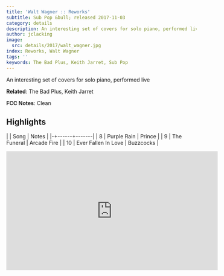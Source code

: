 ```yaml
---
title: 'Walt Wagner :: Reworks'
subtitle: Sub Pop &bull; released 2017-11-03
category: details
description: An interesting set of covers for solo piano, performed live
author: jclacking
image:
  src: details/2017/walt_wagner.jpg
index: Reworks, Walt Wagner
tags: ''
keywords: The Bad Plus, Keith Jarret, Sub Pop
---
```

An interesting set of covers for solo piano, performed live<!--more-->

**Related**: The Bad Plus, Keith Jarret

**FCC Notes**: Clean

## Highlights

| | Song | Notes |
|-+------+-------|
| 8 | Purple Rain | Prince |
| 9 | The Funeral | Arcade Fire |
| 10 | Ever Fallen In Love | Buzzcocks |

<div class="tlo-detail-video"><iframe width="560" height="315" src="https://www.youtube.com/embed/0Qw6vgIilKw" frameborder="0" allow="autoplay; encrypted-media" allowfullscreen></iframe></div>

